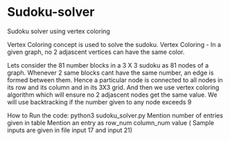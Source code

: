 # Sudoku-solver
Sudoku solver using vertex coloring 

Vertex Coloring concept is used to solve the sudoku.
Vertex Coloring - In a given graph, no 2 adjascent vertices can have the same color.

Lets consider the 81 number blocks in a 3 X 3 sudoku as 81 nodes of a graph. 
Whenever 2 same blocks cant have the same number, an edge is formed between them.
Hence a particular node is connected to all nodes in its row and its column and in its 3X3 grid.
And then we use vertex coloring algorithm which will ensure no 2 adjascent nodes get the same value.
We will use backtracking if the number given to any node exceeds 9

How to Run the code:
  python3 sudoku_solver.py
  Mention number of entries given in table 
  Mention an entry as row_num column_num value ( Sample inputs are given in file input 17 and input 21)

